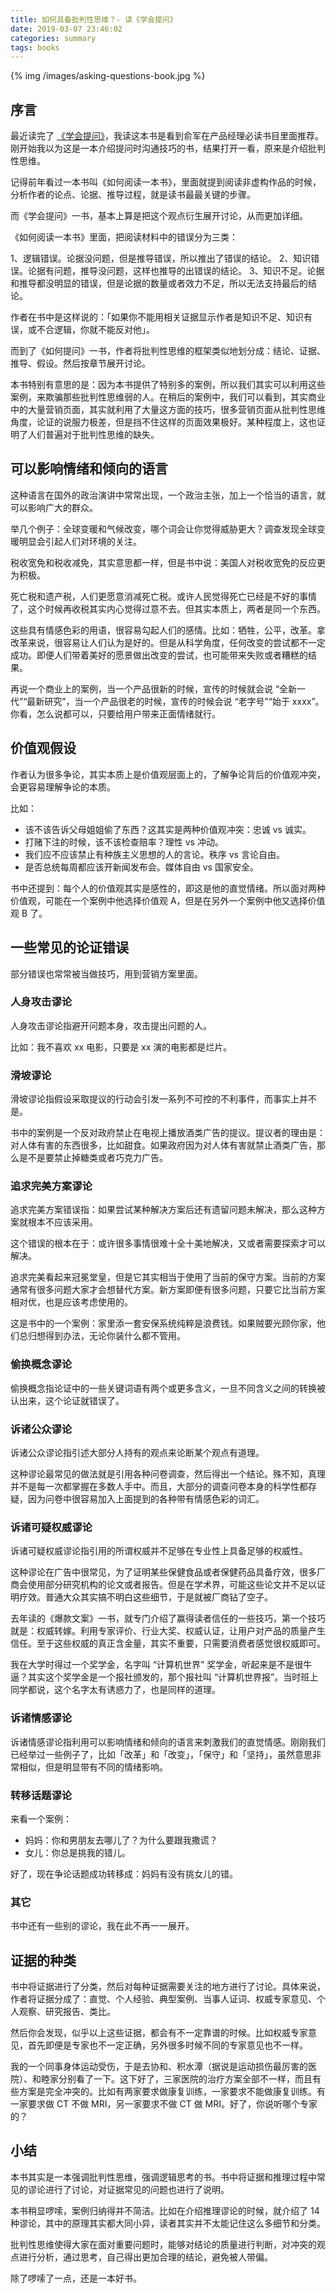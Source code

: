 ```yaml
---
title: 如何具备批判性思维？- 读《学会提问》
date: 2019-03-07 23:46:02
categories: summary
tags: books
---
```


{% img /images/asking-questions-book.jpg %}


## 序言

最近读完了 [《学会提问》](https://item.jd.com/11141838.html)，我读这本书是看到俞军在产品经理必读书目里面推荐。刚开始我以为这是一本介绍提问时沟通技巧的书，结果打开一看，原来是介绍批判性思维。

记得前年看过一本书叫《如何阅读一本书》，里面就提到阅读非虚构作品的时候，分析作者的论点、论据、推导过程，就是读书最最关键的步骤。

而《学会提问》一书，基本上算是把这个观点衍生展开讨论，从而更加详细。

《如何阅读一本书》里面，把阅读材料中的错误分为三类：

 1、逻辑错误。论据没问题，但是推导错误，所以推出了错误的结论。
 2、知识错误。论据有问题，推导没问题，这样也推导的出错误的结论。
 3、知识不足。论据和推导都没明显的错误，但是论据的数量或者效力不足，所以无法支持最后的结论。

作者在书中是这样说的：「如果你不能用相关证据显示作者是知识不足、知识有误，或不合逻辑，你就不能反对他」。

而到了《如何提问》一书，作者将批判性思维的框架类似地划分成：结论、证据、推导、假设。然后按章节展开讨论。

本书特别有意思的是：因为本书提供了特别多的案例，所以我们其实可以利用这些案例，来欺骗那些批判性思维弱的人。在稍后的案例中，我们可以看到，其实商业中的大量营销页面，其实就利用了大量这方面的技巧，很多营销页面从批判性思维角度，论证的说服力极差，但是挡不住这样的页面效果极好。某种程度上，这也证明了人们普遍对于批判性思维的缺失。

## 可以影响情绪和倾向的语言

这种语言在国外的政治演讲中常常出现，一个政治主张，加上一个恰当的语言，就可以影响广大的群众。

举几个例子：全球变暖和气候改变，哪个词会让你觉得威胁更大？调查发现全球变暖明显会引起人们对环境的关注。

税收宽免和税收减免，其实意思都一样，但是书中说：美国人对税收宽免的反应更为积极。

死亡税和遗产税，人们更愿意消减死亡税。或许人民觉得死亡已经是不好的事情了，这个时候再收税其实内心觉得过意不去。但其实本质上，两者是同一个东西。

这些具有情感色彩的用语，很容易勾起人们的感情。比如：牺牲，公平，改革。拿改革来说，很容易让人们认为是好的。但是从科学角度，任何改变的尝试都不一定成功。即便人们带着美好的愿景做出改变的尝试，也可能带来失败或者糟糕的结果。

再说一个商业上的案例，当一个产品很新的时候，宣传的时候就会说 “全新一代”“最新研究”，当一个产品很老的时候，宣传的时候会说 “老字号”“始于 xxxx”。你看，怎么说都可以，只要给用户带来正面情绪就行。

## 价值观假设

作者认为很多争论，其实本质上是价值观层面上的，了解争论背后的价值观冲突，会更容易理解争论的本质。

比如：

 - 该不该告诉父母姐姐偷了东西？这其实是两种价值观冲突：忠诚 vs 诚实。
 - 打赌下注的时候，该不该检查赔率？理性 vs 冲动。
 - 我们应不应该禁止有种族主义思想的人的言论。秩序 vs 言论自由。
 - 是否总统每周都应该开新闻发布会。媒体自由 vs 国家安全。

书中还提到：每个人的价值观其实是感性的，即这是他的直觉情绪。所以面对两种价值观，可能在一个案例中他选择价值观 A，但是在另外一个案例中他又选择价值观 B 了。

## 一些常见的论证错误

部分错误也常常被当做技巧，用到营销方案里面。

### 人身攻击谬论

人身攻击谬论指避开问题本身，攻击提出问题的人。

比如：我不喜欢 xx 电影，只要是 xx 演的电影都是烂片。

### 滑坡谬论

滑坡谬论指假设采取提议的行动会引发一系列不可控的不利事件，而事实上并不是。

书中的案例是一个反对政府禁止在电视上播放酒类广告的提议。提议者的理由是：对人体有害的东西很多，比如甜食。如果政府因为对人体有害就禁止酒类广告，那么是不是要禁止掉糖类或者巧克力广告。

### 追求完美方案谬论

追求完美方案错误指：如果尝试某种解决方案后还有遗留问题未解决，那么这种方案就根本不应该采用。

这个错误的根本在于：或许很多事情很难十全十美地解决，又或者需要探索才可以解决。

追求完美看起来冠冕堂皇，但是它其实相当于使用了当前的保守方案。当前的方案通常有很多问题大家才会想替代方案。新方案即便有很多问题，只要它比当前方案相对优，也是应该考虑使用的。

这是书中的一个案例：家里添一套安保系统纯粹是浪费钱。如果贼要光顾你家，他们总归想得到办法，无论你装什么都不管用。

### 偷换概念谬论

偷换概念指论证中的一些关键词语有两个或更多含义，一旦不同含义之间的转换被认出来，这个论证就错误了。

### 诉诸公众谬论

诉诸公众谬论指引述大部分人持有的观点来论断某个观点有道理。

这种谬论最常见的做法就是引用各种问卷调查，然后得出一个结论。殊不知，真理并不是每一次都掌握在多数人手中。而且，大部分的调查问卷本身的科学性都存疑，因为问卷中很容易加入上面提到的各种带有情感色彩的词汇。

### 诉诸可疑权威谬论

诉诸可疑权威谬论指引用的所谓权威并不足够在专业性上具备足够的权威性。

这种谬论在广告中很常见，为了证明某些保健食品或者保健药品具备疗效，很多厂商会使用部分研究机构的论文或者报告。但是在学术界，可能这些论文并不足以证明疗效。普通大众其实搞不明白这些细节，于是就被厂商钻了空子。

去年读的《爆款文案》一书，就专门介绍了赢得读者信任的一些技巧，第一个技巧就是：权威转嫁。利用专家评价、行业大奖、权威认证，让用户对产品的质量产生信任。至于这些权威的真正含金量，其实不重要，只需要消费者感觉很权威即可。

我在大学时得过一个奖学金，名字叫 “计算机世界” 奖学金，听起来是不是很牛逼？其实这个奖学金是一个报社颁发的，那个报社叫 “计算机世界报”。当时班上同学都说，这个名字太有诱惑力了，也是同样的道理。

### 诉诸情感谬论

诉诸情感谬论指利用可以影响情绪和倾向的语言来刺激我们的直觉情感。刚刚我们已经举过一些例子了，比如「改革」和「改变」，「保守」和「坚持」，虽然意思非常相似，但是明显带有不同的情绪影响。

### 转移话题谬论

来看一个案例：

 - 妈妈：你和男朋友去哪儿了？为什么要跟我撒谎？
 - 女儿：你总是挑我的错儿。

好了，现在争论话题成功转移成：妈妈有没有挑女儿的错。

### 其它

书中还有一些别的谬论，我在此不再一一展开。

## 证据的种类

书中将证据进行了分类，然后对每种证据需要关注的地方进行了讨论。具体来说，作者将证据分成了：直觉、个人经验、典型案例、当事人证词、权威专家意见、个人观察、研究报告、类比。

然后你会发现，似乎以上这些证据，都会有不一定靠谱的时候。比如权威专家意见，首先即便是专家也不一定正确，另外很多时候不同的专家意见也不一样。

我的一个同事身体运动受伤，于是去协和、积水潭（据说是运动损伤最厉害的医院）、和睦家分别看了一下。这下好了，三家医院的治疗方案全部不一样，而且有些方案是完全冲突的。比如有两家要求做康复训练，一家要求不能做康复训练。有一家要求做 CT 不做 MRI，另一家要求不做 CT 做 MRI。好了，你说听哪个专家的？

## 小结

本书其实是一本强调批判性思维，强调逻辑思考的书。书中将证据和推理过程中常见的谬论进行了讨论，对证据常见的问题也进行了说明。

本书稍显啰嗦，案例归纳得并不简洁。比如在介绍推理谬论的时候，就介绍了 14 种谬论，其中的原理其实都大同小异，读者其实并不太能记住这么多细节和分类。

批判性思维使得大家在面对重要问题时，能够对结论的质量进行判断，对冲突的观点进行分析，通过思考，自己得出更加合理的结论，避免被人带偏。

除了啰嗦了一点，还是一本好书。